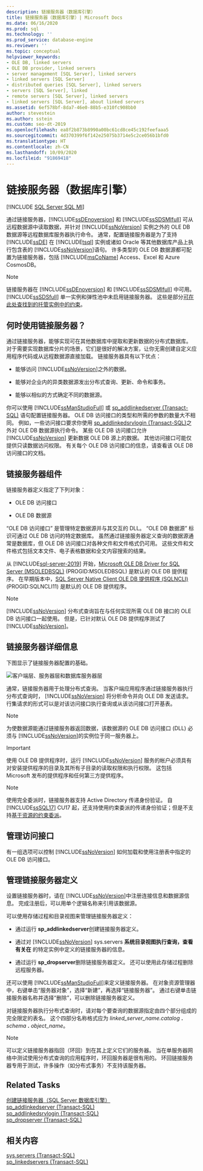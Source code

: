 ```yaml
---
description: 链接服务器（数据库引擎）
title: 链接服务器（数据库引擎）| Microsoft Docs
ms.date: 06/16/2020
ms.prod: sql
ms.technology: ''
ms.prod_service: database-engine
ms.reviewer: ''
ms.topic: conceptual
helpviewer_keywords:
- OLE DB, linked servers
- OLE DB provider, linked servers
- server management [SQL Server], linked servers
- linked servers [SQL Server]
- distributed queries [SQL Server], linked servers
- servers [SQL Server], linked
- remote servers [SQL Server], linked servers
- linked servers [SQL Server], about linked servers
ms.assetid: 6ef578bf-8da7-46e0-88b5-e310fc908bb0
author: stevestein
ms.author: sstein
ms.custom: seo-dt-2019
ms.openlocfilehash: ea8f2b873b8990a00bc61cd8ce45c192feefaaa5
ms.sourcegitcommit: 4d370399f6f142e25075b3714e5c2ce056b1bfd0
ms.translationtype: HT
ms.contentlocale: zh-CN
ms.lasthandoff: 10/09/2020
ms.locfileid: "91869418"
---
```

# <a name="linked-servers-database-engine"></a>链接服务器（数据库引擎）

[!INCLUDE [SQL Server SQL MI](../../includes/applies-to-version/sql-asdbmi.md)]

  通过链接服务器，[!INCLUDE[ssDEnoversion](../../includes/ssdenoversion-md.md)] 和 [!INCLUDE[ssSDSMIfull](../../includes/sssdsmifull-md.md)] 可从远程数据源中读取数据，并针对 [!INCLUDE[ssNoVersion](../../includes/ssnoversion-md.md)] 实例之外的 OLE DB 数据源等远程数据库服务器执行命令。 通常，配置链接服务器是为了支持 [!INCLUDE[ssDE](../../includes/ssde-md.md)] 在 [!INCLUDE[tsql](../../includes/tsql-md.md)] 实例或诸如 Oracle 等其他数据库产品上执行包含表的 [!INCLUDE[ssNoVersion](../../includes/ssnoversion-md.md)]语句。 许多类型的 OLE DB 数据源都可配置为链接服务器，包括 [!INCLUDE[msCoName](../../includes/msconame-md.md)] Access、Excel 和 Azure CosmosDB。

> [!NOTE]
> 链接服务器在 [!INCLUDE[ssDEnoversion](../../includes/ssdenoversion-md.md)] 和 [!INCLUDE[ssSDSMIfull](../../includes/sssdsmifull-md.md)] 中可用。 [!INCLUDE[ssSDSfull](../../includes/sssdsfull-md.md)] 单一实例和弹性池中未启用链接服务器。 这些是部分[可在此处查找到的托管实例中的约束](/azure/sql-database/sql-database-managed-instance-transact-sql-information#linked-servers)。 

## <a name="when-to-use-linked-servers"></a>何时使用链接服务器？

  通过链接服务器，能够实现可在其他数据库中提取和更新数据的分布式数据库。 对于需要实现数据库分片的场景，它们是很好的解决方案，让你无需创建自定义应用程序代码或从远程数据源直接加载。 链接服务器具有以下优点：  
  
-   能够访问 [!INCLUDE[ssNoVersion](../../includes/ssnoversion-md.md)]之外的数据。  
  
-   能够对企业内的异类数据源发出分布式查询、更新、命令和事务。  
  
-   能够以相似的方式确定不同的数据源。  
  
你可以使用 [!INCLUDE[ssManStudioFull](../../includes/ssmanstudiofull-md.md)] 或 [sp_addlinkedserver (Transact-SQL)](../../relational-databases/system-stored-procedures/sp-addlinkedserver-transact-sql.md) 语句配置链接服务器。 OLE DB 访问接口的类型和所需的参数的数量大不相同。 例如，一些访问接口要求你使用 [sp_addlinkedsrvlogin (Transact-SQL)](../../relational-databases/system-stored-procedures/sp-addlinkedsrvlogin-transact-sql.md)之外对 OLE DB 数据源执行命令。 某些 OLE DB 访问接口允许 [!INCLUDE[ssNoVersion](../../includes/ssnoversion-md.md)] 更新数据 OLE DB 源上的数据。 其他访问接口可能仅提供只读数据访问权限。 有关每个 OLE DB 访问接口的信息，请查看该 OLE DB 访问接口的文档。  
  
## <a name="linked-server-components"></a>链接服务器组件  
 链接服务器定义指定了下列对象：  
  
-   OLE DB 访问接口  
  
-   OLE DB 数据源  
  
“OLE DB 访问接口”  是管理特定数据源并与其交互的 DLL。 “OLE DB 数据源”  标识可通过 OLE DB 访问的特定数据库。 虽然通过链接服务器定义查询的数据源通常是数据库，但 OLE DB 访问接口对各种文件和文件格式仍可用。 这些文件和文件格式包括文本文件、电子表格数据和全文内容搜索的结果。  
  
从 [!INCLUDE[sql-server-2019](../../includes/sssqlv15-md.md)] 开始，[Microsoft OLE DB Driver for SQL Server (MSOLEDBSQL)](../../connect/oledb/oledb-driver-for-sql-server.md) (PROGID:MSOLEDBSQL) 是默认的 OLE DB 提供程序。 在早期版本中，[SQL Server Native Client OLE DB 提供程序 (SQLNCLI)](../../relational-databases/native-client/sql-server-native-client.md) (PROGID:SQLNCLI11) 是默认的 OLE DB 提供程序。
  
> [!NOTE]  
> [!INCLUDE[ssNoVersion](../../includes/ssnoversion-md.md)] 分布式查询旨在与任何实现所需 OLE DB 接口的 OLE DB 访问接口一起使用。 但是，已针对默认 OLE DB 提供程序测试了 [!INCLUDE[ssNoVersion](../../includes/ssnoversion-md.md)]。  
  
## <a name="linked-server-details"></a>链接服务器详细信息  
 下图显示了链接服务器配置的基础。  
  
 ![客户端层、服务器层和数据库服务器层](../../relational-databases/linked-servers/media/lsvr.gif "客户端层、服务器层和数据库服务器层")  
  
通常，链接服务器用于处理分布式查询。 当客户端应用程序通过链接服务器执行分布式查询时， [!INCLUDE[ssNoVersion](../../includes/ssnoversion-md.md)] 将分析命令并向 OLE DB 发送请求。 行集请求的形式可以是对该访问接口执行查询或从该访问接口打开基表。  

> [!NOTE]
> 为使数据源能通过链接服务器返回数据，该数据源的 OLE DB 访问接口 (DLL) 必须与 [!INCLUDE[ssNoVersion](../../includes/ssnoversion-md.md)]的实例位于同一服务器上。  
 
> [!IMPORTANT]
> 使用 OLE DB 提供程序时，运行 [!INCLUDE[ssNoVersion](../../includes/ssnoversion-md.md)] 服务的帐户必须具有对安装提供程序的目录及其所有子目录的读取权限和执行权限。 这包括 Microsoft 发布的提供程序和任何第三方提供程序。

> [!NOTE]
> 使用完全委派时，链接服务器支持 Active Directory 传递身份验证。 自 [!INCLUDE[ssSQL17](../../includes/sssql17-md.md)] CU17 起，还支持使用约束委派的传递身份验证；但是不支持[基于资源的约束委派](/windows-server/security/kerberos/kerberos-constrained-delegation-overview)。

## <a name="managing-providers"></a>管理访问接口  
有一组选项可以控制 [!INCLUDE[ssNoVersion](../../includes/ssnoversion-md.md)] 如何加载和使用注册表中指定的 OLE DB 访问接口。  
  
## <a name="managing-linked-server-definitions"></a>管理链接服务器定义  
设置链接服务器时，请在 [!INCLUDE[ssNoVersion](../../includes/ssnoversion-md.md)]中注册连接信息和数据源信息。 完成注册后，可以用单个逻辑名称来引用该数据源。  
  
可以使用存储过程和目录视图来管理链接服务器定义：  
  
-   通过运行 **sp_addlinkedserver**创建链接服务器定义。  
  
-   通过对 [!INCLUDE[ssNoVersion](../../includes/ssnoversion-md.md)] sys.servers **系统目录视图执行查询，查看有关在** 的特定实例中定义的链接服务器的信息。  
  
-   通过运行 **sp_dropserver**删除链接服务器定义。 还可以使用此存储过程删除远程服务器。  
  
还可以使用 [!INCLUDE[ssManStudioFull](../../includes/ssmanstudiofull-md.md)]来定义链接服务器。 在对象资源管理器中，右键单击“服务器对象”，选择“新建”，再选择“链接服务器”。 通过右键单击链接服务器名称并选择“删除”，可以删除链接服务器定义。  
  
 对链接服务器执行分布式查询时，请对每个要查询的数据源指定由四个部分组成的完全限定的表名。 这个四部分名称格式应为 _linked\_server\_name.catalog_ **.** _schema_ **.** _object\_name_。  
  
> [!NOTE]  
> 可以定义链接服务器指回（环回）到在其上定义它们的服务器。 当在单服务器网络中测试使用分布式查询的应用程序时，环回服务器是很有用的。 环回链接服务器专用于测试，许多操作（如分布式事务）不支持该服务器。  
  
## <a name="related-tasks"></a>Related Tasks  
 [创建链接服务器（SQL Server 数据库引擎）](../../relational-databases/linked-servers/create-linked-servers-sql-server-database-engine.md)    
 [sp_addlinkedserver (Transact-SQL)](../../relational-databases/system-stored-procedures/sp-addlinkedserver-transact-sql.md)    
 [sp_addlinkedsrvlogin &#40;Transact-SQL&#41;](../../relational-databases/system-stored-procedures/sp-addlinkedsrvlogin-transact-sql.md)    
 [sp_dropserver (Transact-SQL)](../../relational-databases/system-stored-procedures/sp-dropserver-transact-sql.md)    
  
## <a name="related-content"></a>相关内容  
 [sys.servers (Transact-SQL)](../../relational-databases/system-catalog-views/sys-servers-transact-sql.md)    
 [sp_linkedservers (Transact-SQL)](../../relational-databases/system-stored-procedures/sp-linkedservers-transact-sql.md)